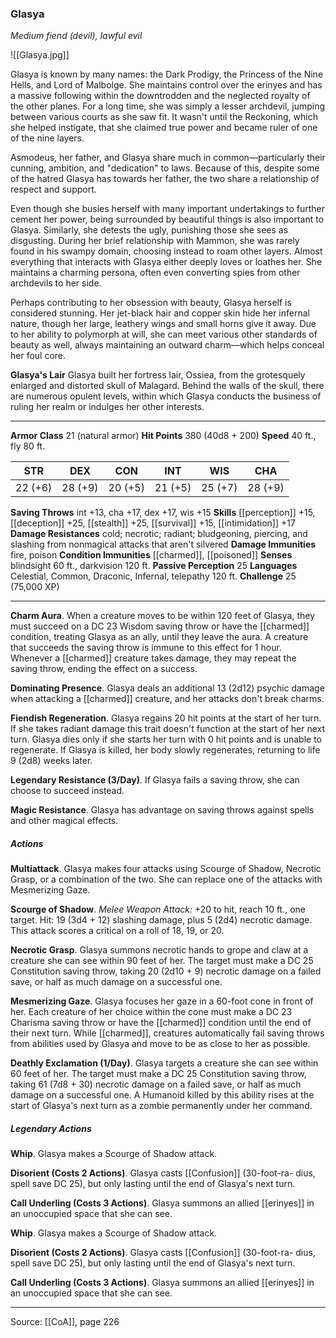 ### Glasya
_Medium fiend (devil), lawful evil_

![[Glasya.jpg]]

Glasya is known by many names: the Dark Prodigy, the Princess of the Nine Hells, and Lord of Malbolge. She maintains control over the erinyes and has a massive following within the downtrodden and the neglected royalty of the other planes. For a long time, she was simply a lesser archdevil, jumping between various courts as she saw fit. It wasn't until the Reckoning, which she helped instigate, that she claimed true power and became ruler of one of the nine layers.

Asmodeus, her father, and Glasya share much in common—particularly their cunning, ambition, and "dedication" to laws. Because of this, despite some of the hatred Glasya has towards her father, the two share a relationship of respect and support.

Even though she busies herself with many important undertakings to further cement her power, being surrounded by beautiful things is also important to Glasya. Similarly, she detests the ugly, punishing those she sees as disgusting. During her brief relationship with Mammon, she was rarely found in his swampy domain, choosing instead to roam other layers. Almost everything that interacts with Glasya either deeply loves or loathes her. She maintains a charming persona, often even converting spies from other archdevils to her side.

Perhaps contributing to her obsession with beauty, Glasya herself is considered stunning. Her jet-black hair and copper skin hide her infernal nature, though her large, leathery wings and small horns give it away. Due to her ability to polymorph at will, she can meet various other standards of beauty as well, always maintaining an outward charm—which helps conceal her foul core.

**Glasya's Lair** Glasya built her fortress lair, Ossiea, from the grotesquely enlarged and distorted skull of Malagard. Behind the walls of the skull, there are numerous opulent levels, within which Glasya conducts the business of ruling her realm or indulges her other interests.




---

**Armor Class** 21 (natural armor)
**Hit Points** 380 (40d8 + 200)
**Speed** 40 ft., fly 80 ft.

| STR     | DEX     | CON     | INT     | WIS     | CHA     |
|---------|---------|---------|---------|---------|---------|
| 22 (+6) | 28 (+9) | 20 (+5) | 21 (+5) | 25 (+7) | 28 (+9) |

**Saving Throws** int +13, cha +17, dex +17, wis +15
**Skills** [[perception]] +15, [[deception]] +25, [[stealth]] +25, [[survival]] +15, [[intimidation]] +17
**Damage Resistances** cold; necrotic; radiant; bludgeoning, piercing, and slashing from nonmagical attacks that aren't silvered
**Damage Immunities** fire, poison
**Condition Immunities** [[charmed]], [[poisoned]]
**Senses** blindsight 60 ft., darkvision 120 ft.
**Passive Perception** 25
**Languages** Celestial, Common, Draconic, Infernal, telepathy 120 ft.
**Challenge** 25 (75,000 XP)

---

**Charm Aura**. When a creature moves to be within 120 feet of Glasya, they must succeed on a DC 23 Wisdom saving throw or have the [[charmed]] condition, treating Glasya as an ally, until they leave the aura. A creature that succeeds the saving throw is immune to this effect for 1 hour. Whenever a [[charmed]] creature takes damage, they may repeat the saving throw, ending the effect on a success.

**Dominating Presence**. Glasya deals an additional 13 (2d12) psychic damage when attacking a [[charmed]] creature, and her attacks don't break charms.

**Fiendish Regeneration**. Glasya regains 20 hit points at the start of her turn. If she takes radiant damage this trait doesn't function at the start of her next turn. Glasya dies only if she starts her turn with 0 hit points and is unable to regenerate. If Glasya is killed, her body slowly regenerates, returning to life 9 (2d8) weeks later.

**Legendary Resistance (3/Day)**. If Glasya fails a saving throw, she can choose to succeed instead.

**Magic Resistance**. Glasya has advantage on saving throws against spells and other magical effects.

##### Actions
**Multiattack**. Glasya makes four attacks using Scourge of Shadow, Necrotic Grasp, or a combination of the two. She can replace one of the attacks with Mesmerizing Gaze.

**Scourge of Shadow**. _Melee Weapon Attack:_ +20 to hit, reach 10 ft., one target. Hit: 19 (3d4 + 12) slashing damage, plus 5 (2d4) necrotic damage. This attack scores a critical on a roll of 18, 19, or 20.

**Necrotic Grasp**. Glasya summons necrotic hands to grope and claw at a creature she can see within 90 feet of her. The target must make a DC 25 Constitution saving throw, taking 20 (2d10 + 9) necrotic damage on a failed save, or half as much damage on a successful one.

**Mesmerizing Gaze**. Glasya focuses her gaze in a 60-foot cone in front of her. Each creature of her choice within the cone must make a DC 23 Charisma saving throw or have the [[charmed]] condition until the end of their next turn. While [[charmed]], creatures automatically fail saving throws from abilities used by Glasya and move to be as close to her as possible.

**Deathly Exclamation (1/Day)**. Glasya targets a creature she can see within 60 feet of her. The target must make a DC 25 Constitution saving throw, taking 61 (7d8 + 30) necrotic damage on a failed save, or half as much damage on a successful one. A Humanoid killed by this ability rises at the start of Glasya's next turn as a zombie permanently under her command.

##### Legendary Actions
**Whip**. Glasya makes a Scourge of Shadow attack.

**Disorient (Costs 2 Actions)**. Glasya casts [[Confusion]] (30-foot-ra- dius, spell save DC 25), but only lasting until the end of Glasya's next turn.

**Call Underling (Costs 3 Actions)**. Glasya summons an allied [[erinyes]] in an unoccupied space that she can see.

**Whip**. Glasya makes a Scourge of Shadow attack.

**Disorient (Costs 2 Actions)**. Glasya casts [[Confusion]] (30-foot-ra- dius, spell save DC 25), but only lasting until the end of Glasya's next turn.

**Call Underling (Costs 3 Actions)**. Glasya summons an allied [[erinyes]] in an unoccupied space that she can see.


---

Source: [[CoA]], page 226